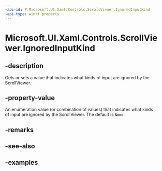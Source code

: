 ```yaml
---
-api-id: P:Microsoft.UI.Xaml.Controls.ScrollViewer.IgnoredInputKind
-api-type: winrt property
---
```


# Microsoft.UI.Xaml.Controls.ScrollViewer.IgnoredInputKind

<!--
public Microsoft.UI.Xaml.Controls.InputKind IgnoredInputKind { get; set; }
-->

## -description

Gets or sets a value that indicates what kinds of input are ignored by the ScrollViewer.

## -property-value

An enumeration value (or combination of values) that indicates what kinds of input are ignored by the ScrollViewer. The default is `None`.

## -remarks

## -see-also

## -examples

